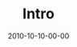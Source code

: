 ---
layout: message
category: message
series: "Game Change"
title: "Intro"
date: 2010-10-10-00-00
message_id: 641
program: "http://s3.amazonaws.com/crossroads-media/documents/10_09-10_10Program.pdf"
sc-permalink-url: "http://soundcloud.com/crdschurch/game-change-intro"
audio: "http://s3.amazonaws.com/crossroads-media/messages/audio/gamechange01.mp3"
audio-duration: "42:14"
description: "Brian Tome talks about the things God is calling us to and the journey ahead."
video: "http://s3.amazonaws.com/crossroads-media/messages/video/gamechange01.mp4"
video-duration: "42:19"
yt-embed-url: "//www.youtube.com/embed/0Gj2G20M1ZU"
video-image: "http://s3.amazonaws.com/crossroads-media/images/gamechange01_still.jpg"
tag: 
 - campaign
 - tome
 - david-and-goliath
 - journey
 - game-change
explicit: false
---